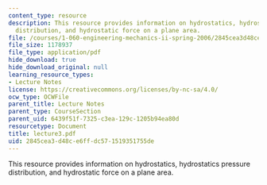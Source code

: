 ```yaml
---
content_type: resource
description: This resource provides information on hydrostatics, hydrostatics pressure
  distribution, and hydrostatic force on a plane area.
file: /courses/1-060-engineering-mechanics-ii-spring-2006/2845cea3d48ce6ffdc571519351755de_lecture3.pdf
file_size: 1178937
file_type: application/pdf
hide_download: true
hide_download_original: null
learning_resource_types:
- Lecture Notes
license: https://creativecommons.org/licenses/by-nc-sa/4.0/
ocw_type: OCWFile
parent_title: Lecture Notes
parent_type: CourseSection
parent_uid: 6439f51f-7325-c3ea-129c-1205b94ea80d
resourcetype: Document
title: lecture3.pdf
uid: 2845cea3-d48c-e6ff-dc57-1519351755de
---
```

This resource provides information on hydrostatics, hydrostatics pressure distribution, and hydrostatic force on a plane area.